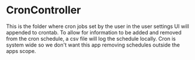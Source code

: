 # CronController
This is the folder where cron jobs set by the user in the user settings UI will appended to crontab.
To allow for information to be added and removed from the cron schedule, a csv file will log the schedule locally.
Cron is system wide so we don't want this app removing schedules outside the apps scope.


